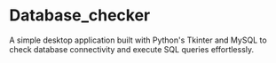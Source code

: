 # Database_checker
A simple desktop application built with Python's Tkinter and MySQL to check database connectivity and execute SQL queries effortlessly.
